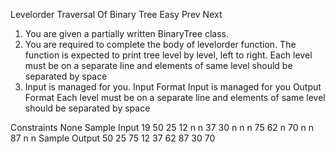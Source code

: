 Levelorder Traversal Of Binary Tree
Easy  Prev   Next
1. You are given a partially written BinaryTree class.
2. You are required to complete the body of levelorder function. The function is expected to print tree level by level, left to right. Each level must be on a separate line and elements of same level should be separated by space
3. Input is managed for you.
Input Format
Input is managed for you
Output Format
Each level must be on a separate line and elements of same level should be separated by space

Constraints
None
Sample Input
19
50 25 12 n n 37 30 n n n 75 62 n 70 n n 87 n n
Sample Output
50 
25 75 
12 37 62 87 
30 70 